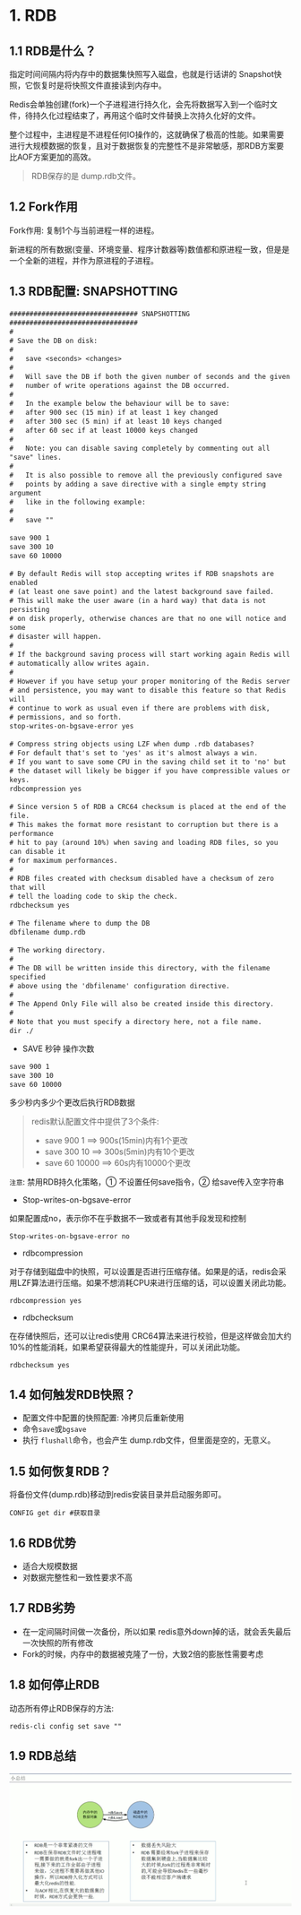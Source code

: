 # 1. RDB

## 1.1 RDB是什么？
指定时间间隔内将内存中的数据集快照写入磁盘，也就是行话讲的 Snapshot快照，它恢复时是将快照文件直接读到内存中。

Redis会单独创建(fork)一个子进程进行持久化，会先将数据写入到一个临时文件，待持久化过程结束了，再用这个临时文件替换上次持久化好的文件。

整个过程中，主进程是不进程任何IO操作的，这就确保了极高的性能。如果需要进行大规模数据的恢复，且对于数据恢复的完整性不是非常敏感，那RDB方案要比AOF方案更加的高效。

> RDB保存的是 dump.rdb文件。


## 1.2 Fork作用
Fork作用: 复制1个与当前进程一样的进程。

新进程的所有数据(变量、环境变量、程序计数器等)数值都和原进程一致，但是是一个全新的进程，并作为原进程的子进程。


## 1.3 RDB配置: SNAPSHOTTING

```shell
################################ SNAPSHOTTING  ################################
#
# Save the DB on disk:
#
#   save <seconds> <changes>
#
#   Will save the DB if both the given number of seconds and the given
#   number of write operations against the DB occurred.
#
#   In the example below the behaviour will be to save:
#   after 900 sec (15 min) if at least 1 key changed
#   after 300 sec (5 min) if at least 10 keys changed
#   after 60 sec if at least 10000 keys changed
#
#   Note: you can disable saving completely by commenting out all "save" lines.
#
#   It is also possible to remove all the previously configured save
#   points by adding a save directive with a single empty string argument
#   like in the following example:
#
#   save ""

save 900 1
save 300 10
save 60 10000

# By default Redis will stop accepting writes if RDB snapshots are enabled
# (at least one save point) and the latest background save failed.
# This will make the user aware (in a hard way) that data is not persisting
# on disk properly, otherwise chances are that no one will notice and some
# disaster will happen.
#
# If the background saving process will start working again Redis will
# automatically allow writes again.
#
# However if you have setup your proper monitoring of the Redis server
# and persistence, you may want to disable this feature so that Redis will
# continue to work as usual even if there are problems with disk,
# permissions, and so forth.
stop-writes-on-bgsave-error yes

# Compress string objects using LZF when dump .rdb databases?
# For default that's set to 'yes' as it's almost always a win.
# If you want to save some CPU in the saving child set it to 'no' but
# the dataset will likely be bigger if you have compressible values or keys.
rdbcompression yes

# Since version 5 of RDB a CRC64 checksum is placed at the end of the file.
# This makes the format more resistant to corruption but there is a performance
# hit to pay (around 10%) when saving and loading RDB files, so you can disable it
# for maximum performances.
#
# RDB files created with checksum disabled have a checksum of zero that will
# tell the loading code to skip the check.
rdbchecksum yes

# The filename where to dump the DB
dbfilename dump.rdb

# The working directory.
#
# The DB will be written inside this directory, with the filename specified
# above using the 'dbfilename' configuration directive.
#
# The Append Only File will also be created inside this directory.
#
# Note that you must specify a directory here, not a file name.
dir ./
```
* SAVE 秒钟 操作次数
```shell
save 900 1
save 300 10
save 60 10000
```
多少秒内多少个更改后执行RDB数据
> redis默认配置文件中提供了3个条件:
> * save 900 1 ==> 900s(15min)内有1个更改
> * save 300 10 ==> 300s(5min)内有10个更改
> * save 60 10000 ==> 60s内有10000个更改

`注意`: 禁用RDB持久化策略，① 不设置任何save指令，② 给save传入空字符串

* Stop-writes-on-bgsave-error

如果配置成no，表示你不在乎数据不一致或者有其他手段发现和控制

```shell
Stop-writes-on-bgsave-error no
```

* rdbcompression

对于存储到磁盘中的快照，可以设置是否进行压缩存储。如果是的话，redis会采用LZF算法进行压缩。如果不想消耗CPU来进行压缩的话，可以设置关闭此功能。

```shell
rdbcompression yes
```

* rdbchecksum

在存储快照后，还可以让redis使用 CRC64算法来进行校验，但是这样做会加大约10%的性能消耗，如果希望获得最大的性能提升，可以关闭此功能。

```shell
rdbchecksum yes
```


## 1.4 如何触发RDB快照？
* 配置文件中配置的快照配置: 冷拷贝后重新使用
* 命令`save`或`bgsave`
* 执行 `flushall`命令，也会产生 dump.rdb文件，但里面是空的，无意义。


## 1.5 如何恢复RDB？
将备份文件(dump.rdb)移动到redis安装目录并启动服务即可。

```shell
CONFIG get dir #获取目录
```


## 1.6 RDB优势
* 适合大规模数据
* 对数据完整性和一致性要求不高


## 1.7 RDB劣势
* 在一定间隔时间做一次备份，所以如果 redis意外down掉的话，就会丢失最后一次快照的所有修改
* Fork的时候，内存中的数据被克隆了一份，大致2倍的膨胀性需要考虑


## 1.8 如何停止RDB
动态所有停止RDB保存的方法:
```shell
redis-cli config set save ""
```


## 1.9 RDB总结
![](../assets/rdb总结.png)

